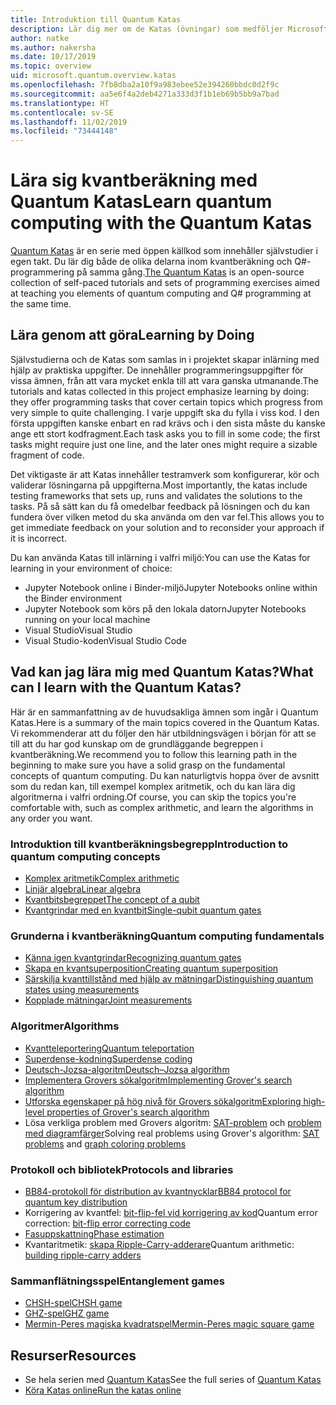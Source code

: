 ```yaml
---
title: Introduktion till Quantum Katas
description: Lär dig mer om de Katas (övningar) som medföljer Microsoft Quantum Development Kit (QDK)
author: natke
ms.author: nakersha
ms.date: 10/17/2019
ms.topic: overview
uid: microsoft.quantum.overview.katas
ms.openlocfilehash: 7fb8dba2a10f9a983ebee52e394260bbdc0d2f9c
ms.sourcegitcommit: aa5e6f4a2deb4271a333d3f1b1eb69b5bb9a7bad
ms.translationtype: HT
ms.contentlocale: sv-SE
ms.lasthandoff: 11/02/2019
ms.locfileid: "73444148"
---
```

# <a name="learn-quantum-computing-with-the-quantum-katas"></a><span data-ttu-id="d5f79-103">Lära sig kvantberäkning med Quantum Katas</span><span class="sxs-lookup"><span data-stu-id="d5f79-103">Learn quantum computing with the Quantum Katas</span></span>

<span data-ttu-id="d5f79-104">[Quantum Katas](https://github.com/Microsoft/QuantumKatas/) är en serie med öppen källkod som innehåller självstudier i egen takt. Du lär dig både de olika delarna inom kvantberäkning och Q#-programmering på samma gång.</span><span class="sxs-lookup"><span data-stu-id="d5f79-104">[The Quantum Katas](https://github.com/Microsoft/QuantumKatas/) is an open-source collection of self-paced tutorials and sets of programming exercises aimed at teaching you elements of quantum computing and Q# programming at the same time.</span></span>

## <a name="learning-by-doing"></a><span data-ttu-id="d5f79-105">Lära genom att göra</span><span class="sxs-lookup"><span data-stu-id="d5f79-105">Learning by Doing</span></span>

<span data-ttu-id="d5f79-106">Självstudierna och de Katas som samlas in i projektet skapar inlärning med hjälp av praktiska uppgifter. De innehåller programmeringsuppgifter för vissa ämnen, från att vara mycket enkla till att vara ganska utmanande.</span><span class="sxs-lookup"><span data-stu-id="d5f79-106">The tutorials and katas collected in this project emphasize learning by doing: they offer programming tasks that cover certain topics which progress from very simple to quite challenging.</span></span> <span data-ttu-id="d5f79-107">I varje uppgift ska du fylla i viss kod. I den första uppgiften kanske enbart en rad krävs och i den sista måste du kanske ange ett stort kodfragment.</span><span class="sxs-lookup"><span data-stu-id="d5f79-107">Each task asks you to fill in some code; the first tasks might require just one line, and the later ones might require a sizable fragment of code.</span></span>

<span data-ttu-id="d5f79-108">Det viktigaste är att Katas innehåller testramverk som konfigurerar, kör och validerar lösningarna på uppgifterna.</span><span class="sxs-lookup"><span data-stu-id="d5f79-108">Most importantly, the katas include testing frameworks that sets up, runs and validates the solutions to the tasks.</span></span> <span data-ttu-id="d5f79-109">På så sätt kan du få omedelbar feedback på lösningen och du kan fundera över vilken metod du ska använda om den var fel.</span><span class="sxs-lookup"><span data-stu-id="d5f79-109">This allows you to get immediate feedback on your solution and to reconsider your approach if it is incorrect.</span></span>

<span data-ttu-id="d5f79-110">Du kan använda Katas till inlärning i valfri miljö:</span><span class="sxs-lookup"><span data-stu-id="d5f79-110">You can use the Katas for learning in your environment of choice:</span></span>

* <span data-ttu-id="d5f79-111">Jupyter Notebook online i Binder-miljö</span><span class="sxs-lookup"><span data-stu-id="d5f79-111">Jupyter Notebooks online within the Binder environment</span></span>
* <span data-ttu-id="d5f79-112">Jupyter Notebook som körs på den lokala datorn</span><span class="sxs-lookup"><span data-stu-id="d5f79-112">Jupyter Notebooks running on your local machine</span></span>
* <span data-ttu-id="d5f79-113">Visual Studio</span><span class="sxs-lookup"><span data-stu-id="d5f79-113">Visual Studio</span></span>
* <span data-ttu-id="d5f79-114">Visual Studio-koden</span><span class="sxs-lookup"><span data-stu-id="d5f79-114">Visual Studio Code</span></span>

## <a name="what-can-i-learn-with-the-quantum-katas"></a><span data-ttu-id="d5f79-115">Vad kan jag lära mig med Quantum Katas?</span><span class="sxs-lookup"><span data-stu-id="d5f79-115">What can I learn with the Quantum Katas?</span></span>

<span data-ttu-id="d5f79-116">Här är en sammanfattning av de huvudsakliga ämnen som ingår i Quantum Katas.</span><span class="sxs-lookup"><span data-stu-id="d5f79-116">Here is a summary of the main topics covered in the Quantum Katas.</span></span> <span data-ttu-id="d5f79-117">Vi rekommenderar att du följer den här utbildningsvägen i början för att se till att du har god kunskap om de grundläggande begreppen i kvantberäkning.</span><span class="sxs-lookup"><span data-stu-id="d5f79-117">We recommend you to follow this learning path in the beginning to make sure you have a solid grasp on the fundamental concepts of quantum computing.</span></span> <span data-ttu-id="d5f79-118">Du kan naturligtvis hoppa över de avsnitt som du redan kan, till exempel komplex aritmetik, och du kan lära dig algoritmerna i valfri ordning.</span><span class="sxs-lookup"><span data-stu-id="d5f79-118">Of course, you can skip the topics you're comfortable with, such as complex arithmetic, and learn the algorithms in any order you want.</span></span>

### <a name="introduction-to-quantum-computing-concepts"></a><span data-ttu-id="d5f79-119">Introduktion till kvantberäkningsbegrepp</span><span class="sxs-lookup"><span data-stu-id="d5f79-119">Introduction to quantum computing concepts</span></span>

* [<span data-ttu-id="d5f79-120">Komplex aritmetik</span><span class="sxs-lookup"><span data-stu-id="d5f79-120">Complex arithmetic</span></span>](https://github.com/microsoft/QuantumKatas/blob/master/tutorials/ComplexArithmetic)
* [<span data-ttu-id="d5f79-121">Linjär algebra</span><span class="sxs-lookup"><span data-stu-id="d5f79-121">Linear algebra</span></span>](https://github.com/microsoft/QuantumKatas/blob/master/tutorials/LinearAlgebra)
* [<span data-ttu-id="d5f79-122">Kvantbitsbegreppet</span><span class="sxs-lookup"><span data-stu-id="d5f79-122">The concept of a qubit</span></span>](https://github.com/microsoft/QuantumKatas/blob/master/tutorials/Qubit)
* [<span data-ttu-id="d5f79-123">Kvantgrindar med en kvantbit</span><span class="sxs-lookup"><span data-stu-id="d5f79-123">Single-qubit quantum gates</span></span>](https://github.com/microsoft/QuantumKatas/blob/master/tutorials/SingleQubitGates)

### <a name="quantum-computing-fundamentals"></a><span data-ttu-id="d5f79-124">Grunderna i kvantberäkning</span><span class="sxs-lookup"><span data-stu-id="d5f79-124">Quantum computing fundamentals</span></span>

* [<span data-ttu-id="d5f79-125">Känna igen kvantgrindar</span><span class="sxs-lookup"><span data-stu-id="d5f79-125">Recognizing quantum gates</span></span>](https://github.com/microsoft/QuantumKatas/tree/master/BasicGates)
* [<span data-ttu-id="d5f79-126">Skapa en kvantsuperposition</span><span class="sxs-lookup"><span data-stu-id="d5f79-126">Creating quantum superposition</span></span>](https://github.com/microsoft/QuantumKatas/tree/master/Superposition)
* [<span data-ttu-id="d5f79-127">Särskilja kvanttillstånd med hjälp av mätningar</span><span class="sxs-lookup"><span data-stu-id="d5f79-127">Distinguishing quantum states using measurements</span></span>](https://github.com/microsoft/QuantumKatas/tree/master/Measurements)
* [<span data-ttu-id="d5f79-128">Kopplade mätningar</span><span class="sxs-lookup"><span data-stu-id="d5f79-128">Joint measurements</span></span>](https://github.com/microsoft/QuantumKatas/tree/master/JointMeasurements)

### <a name="algorithms"></a><span data-ttu-id="d5f79-129">Algoritmer</span><span class="sxs-lookup"><span data-stu-id="d5f79-129">Algorithms</span></span>

* [<span data-ttu-id="d5f79-130">Kvantteleportering</span><span class="sxs-lookup"><span data-stu-id="d5f79-130">Quantum teleportation</span></span>](https://github.com/microsoft/QuantumKatas/tree/master/Teleportation)
* [<span data-ttu-id="d5f79-131">Superdense-kodning</span><span class="sxs-lookup"><span data-stu-id="d5f79-131">Superdense coding</span></span>](https://github.com/microsoft/QuantumKatas/tree/master/SuperdenseCoding)
* [<span data-ttu-id="d5f79-132">Deutsch-Jozsa-algoritm</span><span class="sxs-lookup"><span data-stu-id="d5f79-132">Deutsch–Jozsa algorithm</span></span>](https://github.com/microsoft/QuantumKatas/blob/master/tutorials/DeutschJozsaAlgorithm)
* [<span data-ttu-id="d5f79-133">Implementera Grovers sökalgoritm</span><span class="sxs-lookup"><span data-stu-id="d5f79-133">Implementing Grover's search algorithm</span></span>](https://github.com/microsoft/QuantumKatas/tree/master/GroversAlgorithm)
* [<span data-ttu-id="d5f79-134">Utforska egenskaper på hög nivå för Grovers sökalgoritm</span><span class="sxs-lookup"><span data-stu-id="d5f79-134">Exploring high-level properties of Grover's search algorithm</span></span>](https://github.com/microsoft/QuantumKatas/blob/master/tutorials/ExploringGroversAlgorithm)
* <span data-ttu-id="d5f79-135">Lösa verkliga problem med Grovers algoritm: [SAT-problem](https://github.com/microsoft/QuantumKatas/blob/master/SolveSATWithGrover) och [problem med diagramfärger](https://github.com/microsoft/QuantumKatas/blob/master/GraphColoring)</span><span class="sxs-lookup"><span data-stu-id="d5f79-135">Solving real problems using Grover's algorithm: [SAT problems](https://github.com/microsoft/QuantumKatas/blob/master/SolveSATWithGrover) and [graph coloring problems](https://github.com/microsoft/QuantumKatas/blob/master/GraphColoring)</span></span>

### <a name="protocols-and-libraries"></a><span data-ttu-id="d5f79-136">Protokoll och bibliotek</span><span class="sxs-lookup"><span data-stu-id="d5f79-136">Protocols and libraries</span></span>

* [<span data-ttu-id="d5f79-137">BB84-protokoll för distribution av kvantnycklar</span><span class="sxs-lookup"><span data-stu-id="d5f79-137">BB84 protocol for quantum key distribution</span></span>](https://github.com/microsoft/QuantumKatas/tree/master/KeyDistribution_BB84)
* <span data-ttu-id="d5f79-138">Korrigering av kvantfel: [bit-flip-fel vid korrigering av kod](https://github.com/microsoft/QuantumKatas/tree/master/QEC_BitFlipCode)</span><span class="sxs-lookup"><span data-stu-id="d5f79-138">Quantum error correction: [bit-flip error correcting code](https://github.com/microsoft/QuantumKatas/tree/master/QEC_BitFlipCode)</span></span>
* [<span data-ttu-id="d5f79-139">Fasuppskattning</span><span class="sxs-lookup"><span data-stu-id="d5f79-139">Phase estimation</span></span>](https://github.com/microsoft/QuantumKatas/blob/master/PhaseEstimation)
* <span data-ttu-id="d5f79-140">Kvantaritmetik: [skapa Ripple-Carry-adderare](https://github.com/microsoft/QuantumKatas/blob/master/RippleCarryAdder)</span><span class="sxs-lookup"><span data-stu-id="d5f79-140">Quantum arithmetic: [building ripple-carry adders](https://github.com/microsoft/QuantumKatas/blob/master/RippleCarryAdder)</span></span>

### <a name="entanglement-games"></a><span data-ttu-id="d5f79-141">Sammanflätningsspel</span><span class="sxs-lookup"><span data-stu-id="d5f79-141">Entanglement games</span></span>

* [<span data-ttu-id="d5f79-142">CHSH-spel</span><span class="sxs-lookup"><span data-stu-id="d5f79-142">CHSH game</span></span>](https://github.com/microsoft/QuantumKatas/blob/master/CHSHGame)
* [<span data-ttu-id="d5f79-143">GHZ-spel</span><span class="sxs-lookup"><span data-stu-id="d5f79-143">GHZ game</span></span>](https://github.com/microsoft/QuantumKatas/blob/master/GHZGame)
* [<span data-ttu-id="d5f79-144">Mermin-Peres magiska kvadratspel</span><span class="sxs-lookup"><span data-stu-id="d5f79-144">Mermin-Peres magic square game</span></span>](https://github.com/microsoft/QuantumKatas/tree/master/MagicSquareGame)

## <a name="resources"></a><span data-ttu-id="d5f79-145">Resurser</span><span class="sxs-lookup"><span data-stu-id="d5f79-145">Resources</span></span>

* <span data-ttu-id="d5f79-146">Se hela serien med [Quantum Katas](https://github.com/microsoft/QuantumKatas)</span><span class="sxs-lookup"><span data-stu-id="d5f79-146">See the full series of [Quantum Katas](https://github.com/microsoft/QuantumKatas)</span></span>
* [<span data-ttu-id="d5f79-147">Köra Katas online</span><span class="sxs-lookup"><span data-stu-id="d5f79-147">Run the katas online</span></span>](https://aka.ms/try-quantum-katas)
